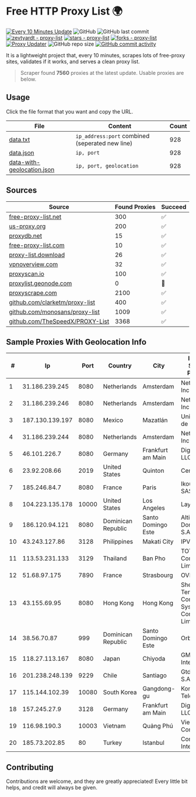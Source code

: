 
# Free HTTP Proxy List 🌍

[![Every 10 Minutes Update](https://github.com/mertguvencli/http-proxy-list/actions/workflows/main.yml/badge.svg?branch=main)](https://github.com/mertguvencli/http-proxy-list/actions/workflows/main.yml)
![GitHub](https://img.shields.io/github/license/mertguvencli/http-proxy-list)
![GitHub last commit](https://img.shields.io/github/last-commit/mertguvencli/http-proxy-list)
[![zevtyardt - proxy-list](https://img.shields.io/static/v1?label=zevtyardt&message=proxy-list&color=blue&logo=github)](https://github.com/zevtyardt/proxy-list "Go to GitHub repo")
[![stars - proxy-list](https://img.shields.io/github/stars/zevtyardt/proxy-list?style=social)](https://github.com/zevtyardt/proxy-list)
[![forks - proxy-list](https://img.shields.io/github/forks/zevtyardt/proxy-list?style=social)](https://github.com/zevtyardt/proxy-list)
[![Proxy Updater](https://github.com/zevtyardt/proxy-list/workflows/Proxy%20Updater/badge.svg)](https://github.com/zevtyardt/proxy-list/actions?query=workflow:"Proxy+Updater")
![GitHub repo size](https://img.shields.io/github/repo-size/zevtyardt/proxy-list)
[![GitHub commit activity](https://img.shields.io/github/commit-activity/m/zevtyardt/proxy-list?logo=commits)](https://github.com/zevtyardt/proxy-list/commits/main)

It is a lightweight project that, every 10 minutes, scrapes lots of free-proxy sites, validates if it works, and serves a clean proxy list.

> Scraper found **7560** proxies at the latest update. Usable proxies are below.

## Usage

Click the file format that you want and copy the URL.

|File|Content|Count|
|----|-------|-----|
|[data.txt](https://raw.githubusercontent.com/mertguvencli/http-proxy-list/main/proxy-list/data.txt)|`ip_address:port` combined (seperated new line)|928|
|[data.json](https://raw.githubusercontent.com/mertguvencli/http-proxy-list/main/proxy-list/data.json)|`ip, port`|928|
|[data-with-geolocation.json](https://raw.githubusercontent.com/mertguvencli/http-proxy-list/main/proxy-list/data-with-geolocation.json)|`ip, port, geolocation`|928|

## Sources

|Source|Found Proxies|Succeed|
|------|-------------|-------|
|[free-proxy-list.net](https://free-proxy-list.net)|300|✅|
|[us-proxy.org](https://www.us-proxy.org)|200|✅|
|[proxydb.net](http://proxydb.net)|15|✅|
|[free-proxy-list.com](https://free-proxy-list.com/?page=&port=&type%5B%5D=http&type%5B%5D=https&up_time=0&search=Search)|10|✅|
|[proxy-list.download](https://www.proxy-list.download/HTTP)|26|✅|
|[vpnoverview.com](https://vpnoverview.com/privacy/anonymous-browsing/free-proxy-servers)|32|✅|
|[proxyscan.io](https://www.proxyscan.io)|100|✅|
|[proxylist.geonode.com](https://proxylist.geonode.com/api/proxy-list?limit=300&page=1&sort_by=lastChecked&sort_type=desc&protocols=http,https)|0|🚫|
|[proxyscrape.com](https://api.proxyscrape.com/v2/?request=displayproxies&protocol=http&timeout=10000&country=all&ssl=all&anonymity=all)|2100|✅|
|[github.com/clarketm/proxy-list](https://raw.githubusercontent.com/clarketm/proxy-list/master/proxy-list-raw.txt)|400|✅|
|[github.com/monosans/proxy-list](https://raw.githubusercontent.com/monosans/proxy-list/main/proxies/http.txt)|1009|✅|
|[github.com/TheSpeedX/PROXY-List](https://raw.githubusercontent.com/TheSpeedX/PROXY-List/master/http.txt)|3368|✅|


## Sample Proxies With Geolocation Info

|#|Ip|Port|Country|City|Internet Service Provider|
|-|--|----|-------|----|-------------------------|
|1|31.186.239.245|8080|Netherlands|Amsterdam|NetSkope Inc|
|2|31.186.239.246|8080|Netherlands|Amsterdam|NetSkope Inc|
|3|187.130.139.197|8080|Mexico|Mazatlán|Uninet S.A. de C.V.|
|4|31.186.239.244|8080|Netherlands|Amsterdam|NetSkope Inc|
|5|46.101.226.7|8080|Germany|Frankfurt am Main|DigitalOcean, LLC|
|6|23.92.208.66|2019|United States|Quinton|Centrilogic|
|7|185.246.84.7|8080|France|Paris|Ikoula Net SAS|
|8|104.223.135.178|10000|United States|Los Angeles|LayerHost|
|9|186.120.94.121|8080|Dominican Republic|Santo Domingo Este|Altice Dominicana S.A.|
|10|43.243.127.86|3128|Philippines|Makati City|IPVG|
|11|113.53.231.133|3129|Thailand|Ban Pho|TOT Public Company Limited|
|12|51.68.97.175|7890|France|Strasbourg|OVH SAS|
|13|43.155.69.95|8080|Hong Kong|Hong Kong|Shenzhen Tencent Computer Systems Company Limited|
|14|38.56.70.87|999|Dominican Republic|Santo Domingo Este|Orbitek SRL|
|15|118.27.113.167|8080|Japan|Chiyoda|GMO Internet, Inc.|
|16|201.238.248.139|9229|Chile|Santiago|Gtd Internet S.A|
|17|115.144.102.39|10080|South Korea|Gangdong-gu|Korea Telecom|
|18|157.245.27.9|3128|Germany|Frankfurt am Main|DigitalOcean, LLC|
|19|116.98.190.3|10003|Vietnam|Quảng Phú|Viettel Corporation|
|20|185.73.202.85|80|Turkey|Istanbul|Comnet International|



## Contributing

Contributions are welcome, and they are greatly appreciated! Every
little bit helps, and credit will always be given.

